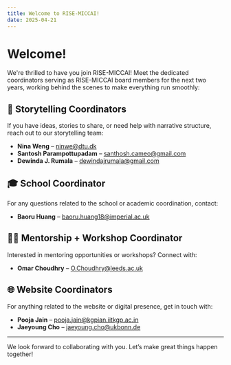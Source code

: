 ```yaml
---
title: Welcome to RISE-MICCAI!
date: 2025-04-21
---
```


# Welcome!

We're thrilled to have you join RISE-MICCAI! 
Meet the dedicated coordinators serving as RISE-MICCAI board members for the next two years, working behind the scenes to make everything run smoothly:

## 📖 Storytelling Coordinators
If you have ideas, stories to share, or need help with narrative structure, reach out to our storytelling team:
- **Nina Weng** – [ninwe@dtu.dk](mailto:ninwe@dtu.dk)  
- **Santosh Parampottupadam** – [santhosh.cameo@gmail.com](mailto:santhosh.cameo@gmail.com)  
- **Dewinda J. Rumala** – [dewindajrumala@gmail.com](mailto:dewindajrumala@gmail.com)

## 🎓 School Coordinator
For any questions related to the school or academic coordination, contact:
- **Baoru Huang** – [baoru.huang18@imperial.ac.uk](mailto:baoru.huang18@imperial.ac.uk)

## 🧑‍🏫 Mentorship + Workshop Coordinator
Interested in mentoring opportunities or workshops? Connect with:
- **Omar Choudhry** – [O.Choudhry@leeds.ac.uk](mailto:O.Choudhry@leeds.ac.uk)

## 🌐 Website Coordinators
For anything related to the website or digital presence, get in touch with:
- **Pooja Jain** – [pooja.jain@kgpian.iitkgp.ac.in](mailto:pooja.jain@kgpian.iitkgp.ac.in)  
- **Jaeyoung Cho** – [jaeyoung.cho@ukbonn.de](mailto:jaeyoung.cho@ukbonn.de)

---

We look forward to collaborating with you. Let’s make great things happen together!


